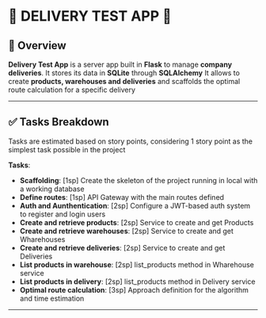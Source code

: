 # 🚀 **DELIVERY TEST APP** 🚀

## 🌟 **Overview**

**Delivery Test App** is a server app built in **Flask** to manage **company deliveries**. It stores its data in **SQLite** through **SQLAlchemy**
It allows to create **products, warehouses and deliveries** and scaffolds the optimal route calculation for a specific delivery

---

## ✅ **Tasks Breakdown**

Tasks are estimated based on story points, considering 1 story point as the simplest task possible in the project

**Tasks**:  
- **Scaffolding**: [1sp] Create the skeleton of the project running in local with a working database
- **Define routes**: [1sp] API Gateway with the main routes defined
- **Auth and Aunthentication**: [2sp] Configure a JWT-based auth system to register and login users
- **Create and retrieve products**: [2sp] Service to create and get Products
- **Create and retrieve warehouses**: [2sp] Service to create and get Wharehouses
- **Create and retrieve deliveries**: [2sp] Service to create and get Deliveries
- **List products in warehouse**: [2sp] list_products method in Wharehouse service
- **List products in delivery**: [2sp] list_products method in Delivery service
- **Optimal route calculation**: [3sp] Approach definition for the algorithm and time estimation

---